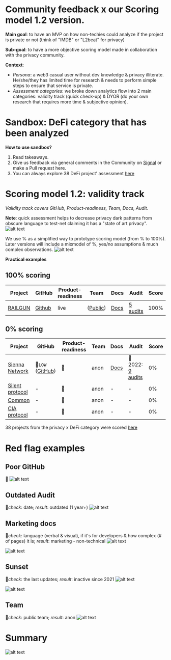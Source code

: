# Community feedback x our Scoring model 1.2 version.

**Main goal**: to have an MVP on how non-techies could analyze if the project is private or not (think of "IMDB" or "L2beat" for privacy)

**Sub-goal**: to have a more objective scoring model made in collaboration with the privacy community.

**Context**:
- _Persona_: a web3 casual user without dev knowledge & privacy illiterate. He/she/they has limited time for research & needs to perform simple steps to ensure that service is private.
- _Assessment categories_: we broke down analytics flow into 2 main categories: validity track (quick check-up) & DYOR (do your own research that requires more time & subjective opinion).

# Sandbox: DeFi category that has been analyzed

**How to use sandbox?**
1. Read takeaways.
2. Give us feedback via general comments in the Community on [Signal](https://chat.web3privacy.info/) or make a Pull request here.
3. You can always explore 38 DeFi project' assessment [here](https://github.com/web3privacy/web3privacy/blob/main/Web3privacynowplatform/scoringmodel/DeFi%20category%20prototype.md)

# Scoring model 1.2: validity track

_Validity track covers GitHub, Product-readiness, Team, Docs, Audit._

**Note**: quick assessment helps to decrease privacy dark patterns from obscure language to test-net claiming it has a "state of art privacy".
![alt text](https://github.com/web3privacy/web3privacy/blob/main/Web3privacynowplatform/scoringmodel/staticobjects/Scoring%201.2%20validity%20track.png?raw=true)

We use % as a simplified way to prototype scoring model (from % to 100%). Later versions will include a mixmodel of %, yes/no assumptions & much complex observations.
![alt text](https://github.com/web3privacy/web3privacy/blob/main/Web3privacynowplatform/scoringmodel/staticobjects/Scroing%201.2%20validity%20track%20breakdown.png?raw=true)

**Practical examples**
## 100% scoring

| Project  | GitHub | Product-readiness | Team | Docs | Audit | Score |
| ------------- |------------- | ------------- | ------------- | ------------- | ------------- | ------------- |
| [RAILGUN](https://railgun.org) | [Github](https://github.com/Railgun-Community) | live | ([Public](https://railgun.org/#/contributors)) | [Docs](https://docs.railgun.org/developer-guide/cookbook/cookbook-overview) | [5 audits](https://assets.railgun.org/docs/audits/) | 100% |  

## 0% scoring
| Project  | GitHub | Product-readiness |  Team | Docs | Audit | Score |
| ------------- |------------- |------------- | ------------- | ------------- | ------------- | ------------- |
| [Sienna Network](https://sienna.network) | 🚩`LOW` ([GitHub](https://github.com/SiennaNetwork)) | 🚧 | anon | [Docs](https://docs.sienna.network/main/) | 🚩 2022: [9 audits](https://sienna.network/audits/) | 0% |
| [Silent protocol](https://www.silentprotocol.org)  | - | 🚧 | anon | - | - | 0% |
| [Common](https://common.fi) | - | 🚧 | anon | - | - | 0% |
| [CIA protocol](https://ciaprotocol.com) | - | 🚧 | anon | - | - | 0% |

38 projects from the privacy x DeFi category were scored [here](https://github.com/web3privacy/web3privacy/blob/main/Web3privacynowplatform/scoringmodel/DeFi%20category%20prototype.md)

# **Red flag examples**

## **Poor GitHub**
🚩
![alt text](https://github.com/web3privacy/web3privacy/blob/main/Web3privacynowplatform/scoringmodel/staticobjects/Poor%20Github%20(Hurricane%20protocol).png?raw=true)

## **Outdated Audit**
🚩_check_: date; _result_: outdated (1 year+)
![alt text](https://github.com/web3privacy/web3privacy/blob/main/Web3privacynowplatform/scoringmodel/staticobjects/Outdated%20audits%20(DeFiner%20Protocol).png?raw=true)

## **Marketing docs**
🚩_check_: language (verbal & visual), if it's for developers & how complex (# of pages) it is; _result_: marketing - non-technical
![alt text](https://github.com/web3privacy/web3privacy/blob/main/Web3privacynowplatform/scoringmodel/staticobjects/Marketing%20docs%20(ShadeCash).png?raw=true)

![alt text](https://github.com/web3privacy/web3privacy/blob/main/Web3privacynowplatform/scoringmodel/staticobjects/Marketing%20docs2%20(ShadeCash).png?raw=true)

## **Sunset**
🚩_check_: the last updates; _result_: inactive since 2021
![alt text](https://github.com/web3privacy/web3privacy/blob/main/Web3privacynowplatform/scoringmodel/staticobjects/Sunset%20(Coinbook).png?raw=true)

![alt text](https://github.com/web3privacy/web3privacy/blob/main/Web3privacynowplatform/scoringmodel/staticobjects/Sunset2%20(Coinbook).png?raw=true)

## **Team**
🚩_check_: public team; _result_: anon
![alt text](https://github.com/web3privacy/web3privacy/blob/main/Web3privacynowplatform/scoringmodel/staticobjects/Anon%20team%20(CIT%20Protocol).png?raw=true)

# **Summary**
![alt text](https://github.com/web3privacy/web3privacy/blob/main/Web3privacynowplatform/scoringmodel/staticobjects/Red%20flag%20summary.png?raw=true)
